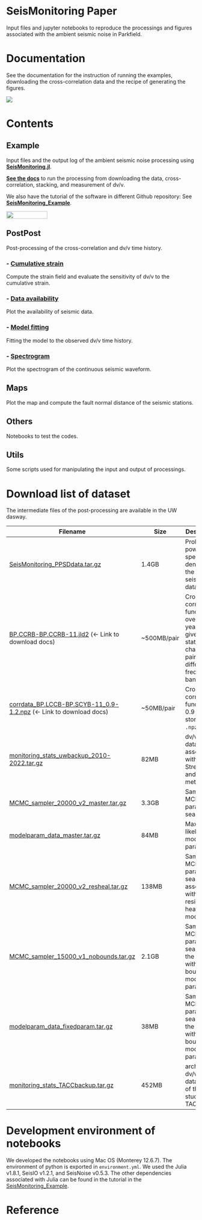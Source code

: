 # SeisMonitoring Paper
Input files and jupyter notebooks to reproduce the processings and figures associated with the  ambient seismic noise in Parkfield.

# Documentation
See the documentation for the instruction of running the examples, downloading the cross-correlation data and the recipe of generating the figures.

[![](https://img.shields.io/badge/docs-stable-blue.svg)](https://kura-okubo.github.io/SeisMonitoring_Paper/dev)

# Contents
## Example
Input files and the output log of the ambient seismic noise processing using [**SeisMonitoring.jl**](https://github.com/kura-okubo/SeisMonitoring.jl).

[**See the docs**](https://kura-okubo.github.io/SeisMonitoring_Paper/dev) to run the processing from downloading the data, cross-correlation, stacking, and measurement of dv/v.


We also have the tutorial of the software in different Github repository: See [**SeisMonitoring_Example**](https://github.com/kura-okubo/SeisMonitoring_Example).

<a href="https://nbviewer.org/github/kura-okubo/SeisMonitoring_Example/blob/main/code/run_seismonitoring.ipynb" target="_blank">
   <img align="left"
      src="https://raw.githubusercontent.com/jupyter/design/master/logos/Badges/nbviewer_badge.png"
      width="109" height="20">
</a>

<br>

## PostPost
Post-processing of the cross-correlation and dv/v time history.
### - [Cumulative strain](Post/CumulativeStrain)
Compute the strain field and evaluate the sensitivity of dv/v to the cumulative strain.
### - [Data availability](Post/DataAvailability)
Plot the availability of seismic data.
### - [Model fitting](Post/ModelFit)
Fitting the model to the observed dv/v time history.
### - [Spectrogram](Post/Spectrogram)
Plot the spectrogram of the continuous seismic waveform.

## Maps
Plot the map and compute the fault normal distance of the seismic stations.

## Others
Notebooks to test the codes.

## Utils
Some scripts used for manipulating the input and output of processings.

# Download list of dataset
The intermediate files of the post-processing are available in the UW dasway.

| Filename | Size | Description  | Location in repo |
|---|---|---|---|
| [SeisMonitoring_PPSDdata.tar.gz](https://dasway.ess.washington.edu/shared/kokubo/parkfield_data/SeisMonitoring_PPSDdata.tar.gz) | 1.4GB |  Probabilistic power spectral densities of the raw seismic data.  | `Post/Spectrogram/`|
| [BP.CCRB-BP.CCRB-11.jld2](https://kura-okubo.github.io/SeisMonitoring_Paper/dev/download_correlations/) (← Link to download docs) | ~500MB/pair | Cross-correlation functions over 20 years for a give station-channel pair with different frequency bands. | e.g. `Appx/plot_CCF/cc_channel_collection/`|
| [corrdata_BP.LCCB-BP.SCYB-11_0.9-1.2.npz](https://kura-okubo.github.io/SeisMonitoring_Paper/dev/download_correlations/) (← Link to download docs)  | ~50MB/pair | Cross-correlation function of 0.9-1.2Hz stored in `.npz` format. | `Appx/plot_CCF/data_npz/`  |
| [monitoring_stats_uwbackup_2010-2022.tar.gz](https://dasway.ess.washington.edu/shared/kokubo/parkfield_data/monitoring_stats_uwbackup_2010-2022.tar.gz) | 82MB | dv/v datasheet associated with the Stretching and MWCS methods | `Post/ModelFit/data/`|
| [MCMC_sampler_20000_v2_master.tar.gz](https://dasway.ess.washington.edu/shared/kokubo/parkfield_data/MCMC_sampler_20000_v2_master.tar.gz)  | 3.3GB | Sampler of MCMC parameter search. | `Post/ModelFit/processed_data/` |
| [modelparam_data_master.tar.gz](https://dasway.ess.washington.edu/shared/kokubo/parkfield_data/modelparam_data_master.tar.gz)  | 84MB | Maximum likelihood model parameters. | `Post/ModelFit/` |
| [MCMC_sampler_20000_v2_resheal.tar.gz](https://dasway.ess.washington.edu/shared/kokubo/parkfield_data/MCMC_sampler_20000_v2_resheal.tar.gz)  | 138MB | Sampler of MCMC parameter search associated with the residual healing model. | `Appx/casestudy_residual_healing/processed_data_resheal` |
| [MCMC_sampler_15000_v1_nobounds.tar.gz](https://dasway.ess.washington.edu/shared/kokubo/parkfield_data/MCMC_sampler_15000_v1_nobounds.tar.gz)  | 2.1GB | Sampler of MCMC parameter search for the case without the bounds of model parameters. | `Others/get_MCMC_fixedparam/processed_data` |
| [modelparam_data_fixedparam.tar.gz](https://dasway.ess.washington.edu/shared/kokubo/parkfield_data/modelparam_data_fixedparam.tar.gz)  | 38MB | Sampler of MCMC parameter search for the case without the bounds of model parameters. | `Others/get_MCMC_fixedparam/` |
| [monitoring_stats_TACCbackup.tar.gz](https://dasway.ess.washington.edu/shared/kokubo/parkfield_data/monitoring_stats_TACCbackup.tar.gz) | 452MB | archived dv/v datasheet of the case study in TACC | `Other/dvvanalysis_onTACC/data/`|

# Development environment of notebooks
We developed the notebooks using Mac OS (Monterey 12.6.7). The environment of python is exported in `environment.yml`. We used the Julia v1.8.1, SeisIO v1.2.1, and SeisNoise v0.5.3. The other dependencies associated with Julia can be found in the tutorial in the [SeisMonitoring_Example](https://github.com/kura-okubo/SeisMonitoring_Example).

# Reference
